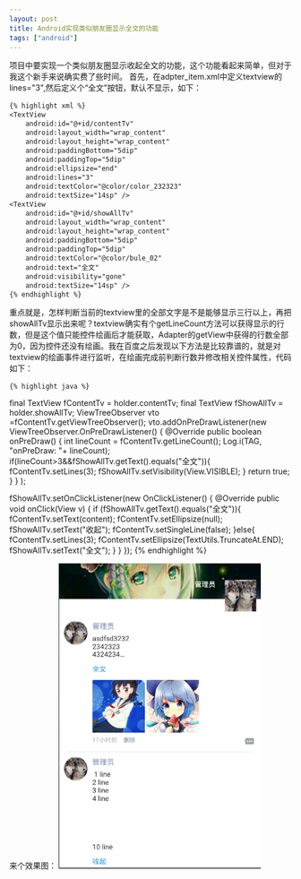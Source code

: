 ```yaml
---
layout: post
title: Android实现类似朋友圈显示全文的功能
tags: ["android"]
---
```

项目中要实现一个类似朋友圈显示收起全文的功能，这个功能看起来简单，但对于我这个新手来说确实费了些时间。
首先，在adpter_item.xml中定义textview的lines="3",然后定义个“全文”按钮，默认不显示，如下：

    {% highlight xml %}
    <TextView
        android:id="@+id/contentTv"
        android:layout_width="wrap_content"
        android:layout_height="wrap_content"
        android:paddingBottom="5dip"
        android:paddingTop="5dip"
        android:ellipsize="end"
        android:lines="3"
        android:textColor="@color/color_232323"
        android:textSize="14sp" />
    <TextView
        android:id="@+id/showAllTv"
        android:layout_width="wrap_content"
        android:layout_height="wrap_content"
        android:paddingBottom="5dip"
        android:paddingTop="5dip"
        android:textColor="@color/bule_02"
        android:text="全文"
        android:visibility="gone"
        android:textSize="14sp" />
    {% endhighlight %}

重点就是，怎样判断当前的textview里的全部文字是不是能够显示三行以上，再把showAllTv显示出来呢？textview确实有个getLineCount方法可以获得显示的行数，但是这个值只能控件绘画后才能获取，Adapter的getView中获得的行数全部为0，因为控件还没有绘画。我在百度之后发现以下方法是比较靠谱的，就是对textview的绘画事件进行监听，在绘画完成前判断行数并修改相关控件属性，代码如下：

    {% highlight java %}
final TextView fContentTv = holder.contentTv;
final TextView fShowAllTv = holder.showAllTv;
ViewTreeObserver vto =fContentTv.getViewTreeObserver();
vto.addOnPreDrawListener(new ViewTreeObserver.OnPreDrawListener() {
         @Override
         public boolean onPreDraw() {
             int lineCount = fContentTv.getLineCount();
             Log.i(TAG, "onPreDraw: "+ lineCount);
             if(lineCount>3&&fShowAllTv.getText().equals("全文")){
                 fContentTv.setLines(3);
                 fShowAllTv.setVisibility(View.VISIBLE);
             }
             return true;
         }
     }
);

fShowAllTv.setOnClickListener(new OnClickListener() {
    @Override
    public void onClick(View v) {
        if (fShowAllTv.getText().equals("全文")){
            fContentTv.setText(content);
            fContentTv.setEllipsize(null);
            fShowAllTv.setText("收起");
            fContentTv.setSingleLine(false);
        }else{
            fContentTv.setLines(3);
            fContentTv.setEllipsize(TextUtils.TruncateAt.END);
            fShowAllTv.setText("全文");
        }
    }
});
    {% endhighlight %}

来个效果图：
<em class="center"><img src="/static/img/zhmjsyq.png"></em>


